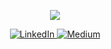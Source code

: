 <p align="center">
  <img src="https://github.com/borakilicoglu/BoraKilicoglu/blob/main/output-onlinegiftools.gif">
</p>

<p align="center">
  <a href="https://www.linkedin.com/in/bora-kilicoglu" target="_blank">
    <img src="https://img.shields.io/badge/linkedin-%230077B5.svg?&style=for-the-badge&logo=linkedin&logoColor=white&color=071A2C" alt="LinkedIn"/>
  </a>
  <a href="https://medium.com/@borakilicoglu" target="_blank">
    <img src="https://img.shields.io/badge/medium-%2312100E.svg?&style=for-the-badge&logo=medium&logoColor=white&color=071A2C" alt="Medium"/>
  </a>
</p>
